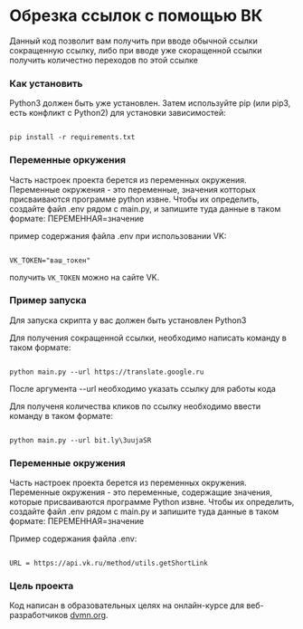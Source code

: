 # Обрезка ссылок с помощью ВК #

Данный код позволит вам получить при вводе обычной ссылки сокращенную ссылку, либо при вводе уже скоращенной ссылки получить количестно переходов по этой ссылке

### Как установить

Python3 должен быть уже установлен. Затем используйте pip (или pip3, есть конфликт с Python2) для установки зависимостей:

```

pip install -r requirements.txt

```
### Переменные оркужения

Часть настроек проекта берется из переменных окружения. Переменные окружения - это переменные, значения котторых присваиваются программе python извне. Чтобы их определить, создайте файл .env рядом с main.py, и запишите туда данные в таком формате: ПЕРЕМЕННАЯ=значение

пример содержания файла .env при использовании VK:

```

VK_TOKEN="ваш_токен"

```

получить `VK_TOKEN` можно на сайте VK.

### Пример запуска

Для запуска скрипта у вас должен быть установлен Python3

Для получения сокращенной ссылки, необходимо написать команду в таком формате:

```

python main.py --url https://translate.google.ru

```
После аргумента --url необходимо указать ссылку для работы кода 

Для полученя количества кликов по ссылку необходимо ввести команду в таком формате:

```

python main.py --url bit.ly\3uujaSR

```

### Переменные окружения

Часть настроек проекта берется из переменных окружения. Переменные окружения - это переменные, содержащие значения, которые присваиваются программе Python извне. Чтобы их определить, создайте файл .env рядом с main.py и запишите туда данные в таком формате: ПЕРЕМЕННАЯ=значение

Пример содержания файла .env:

```

URL = https://api.vk.ru/method/utils.getShortLink

```

### Цель проекта

Код написан в образовательных целях на онлайн-курсе для веб-разработчиков [dvmn.org](https://dvmn.org/).   